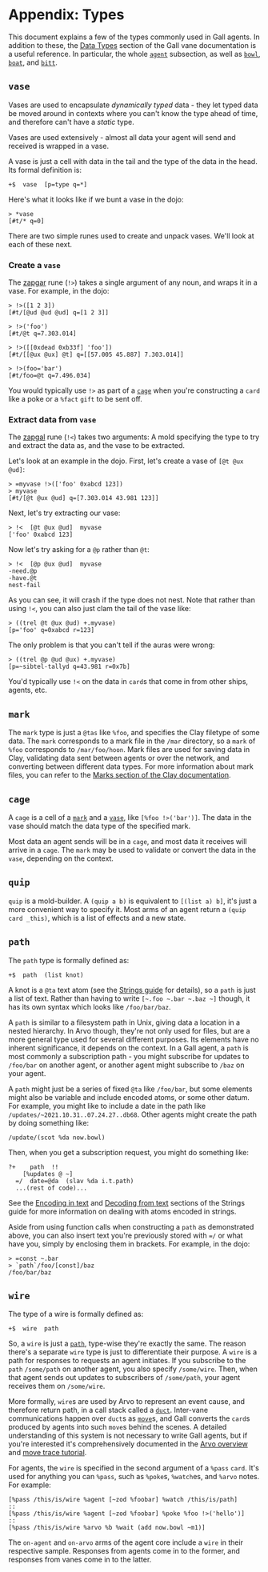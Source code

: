 # Appendix: Types

This document explains a few of the types commonly used in Gall agents. In addition to these, the [Data Types](../../system/kernel/gall/reference/data-types.md) section of the Gall vane documentation is a useful reference. In particular, the whole [`agent`](../../system/kernel/gall/reference/data-types.md#agent) subsection, as well as [`bowl`](../../system/kernel/gall/reference/data-types.md#bowl), [`boat`](../../system/kernel/gall/reference/data-types.md#boat), and [`bitt`](../../system/kernel/gall/reference/data-types.md#bitt).

## `vase`

Vases are used to encapsulate _dynamically typed_ data - they let typed data be moved around in contexts where you can't know the type ahead of time, and therefore can't have a _static_ type.

Vases are used extensively - almost all data your agent will send and received is wrapped in a vase.

A vase is just a cell with data in the tail and the type of the data in the head. Its formal definition is:

```hoon
+$  vase  [p=type q=*]
```

Here's what it looks like if we bunt a vase in the dojo:

```
> *vase
[#t/* q=0]
```

There are two simple runes used to create and unpack vases. We'll look at each of these next.

### Create a `vase`

The [zapgar](../../language/hoon/reference/rune/zap.md#-zapgar) rune (`!>`) takes a single argument of any noun, and wraps it in a vase. For example, in the dojo:

```
> !>([1 2 3])
[#t/[@ud @ud @ud] q=[1 2 3]]

> !>('foo')
[#t/@t q=7.303.014]

> !>([[0xdead 0xb33f] 'foo'])
[#t/[[@ux @ux] @t] q=[[57.005 45.887] 7.303.014]]

> !>(foo='bar')
[#t/foo=@t q=7.496.034]
```

You would typically use `!>` as part of a [`cage`](#cage) when you're constructing a `card` like a poke or a `%fact` `gift` to be sent off.

### Extract data from `vase`

The [zapgal](../../language/hoon/reference/rune/zap.md#-zapgal) rune (`!<`) takes two arguments: A mold specifying the type to try and extract the data as, and the vase to be extracted.

Let's look at an example in the dojo. First, let's create a vase of `[@t @ux @ud]`:

```
> =myvase !>(['foo' 0xabcd 123])
> myvase
[#t/[@t @ux @ud] q=[7.303.014 43.981 123]]
```

Next, let's try extracting our vase:

```
> !<  [@t @ux @ud]  myvase
['foo' 0xabcd 123]
```

Now let's try asking for a `@p` rather than `@t`:

```
> !<  [@p @ux @ud]  myvase
-need.@p
-have.@t
nest-fail
```

As you can see, it will crash if the type does not nest. Note that rather than using `!<`, you can also just clam the tail of the vase like:

```
> ((trel @t @ux @ud) +.myvase)
[p='foo' q=0xabcd r=123]
```

The only problem is that you can't tell if the auras were wrong:

```
> ((trel @p @ud @ux) +.myvase)
[p=~sibtel-tallyd q=43.981 r=0x7b]
```

You'd typically use `!<` on the data in `card`s that come in from other ships, agents, etc.

## `mark`

The `mark` type is just a `@tas` like `%foo`, and specifies the Clay filetype of some data. The `mark` corresponds to a mark file in the `/mar` directory, so a `mark` of `%foo` corresponds to `/mar/foo/hoon`. Mark files are used for saving data in Clay, validating data sent between agents or over the network, and converting between different data types. For more information about mark files, you can refer to the [Marks section of the Clay documentation](../../system/kernel/clay/guides/marks).

## `cage`

A `cage` is a cell of a [`mark`](#mark) and a [`vase`](#vase), like `[%foo !>('bar')]`. The data in the vase should match the data type of the specified mark.

Most data an agent sends will be in a `cage`, and most data it receives will arrive in a `cage`. The `mark` may be used to validate or convert the data in the `vase`, depending on the context.

## `quip`

`quip` is a mold-builder. A `(quip a b)` is equivalent to `[(list a) b]`, it's just a more convenient way to specify it. Most arms of an agent return a `(quip card _this)`, which is a list of effects and a new state.

## `path`

The `path` type is formally defined as:

```hoon
+$  path  (list knot)
```

A knot is a `@ta` text atom (see the [Strings guide](../../language/hoon/guides/strings.md) for details), so a `path` is just a list of text. Rather than having to write `[~.foo ~.bar ~.baz ~]` though, it has its own syntax which looks like `/foo/bar/baz`.

A `path` is similar to a filesystem path in Unix, giving data a location in a nested hierarchy. In Arvo though, they're not only used for files, but are a more general type used for several different purposes. Its elements have no inherent significance, it depends on the context. In a Gall agent, a `path` is most commonly a subscription path - you might subscribe for updates to `/foo/bar` on another agent, or another agent might subscribe to `/baz` on your agent.

A `path` might just be a series of fixed `@ta` like `/foo/bar`, but some elements might also be variable and include encoded atoms, or some other datum. For example, you might like to include a date in the path like `/updates/~2021.10.31..07.24.27..db68`. Other agents might create the path by doing something like:

```hoon
/update/(scot %da now.bowl)
```

Then, when you get a subscription request, you might do something like:

```hoon
?+    path  !!
    [%updates @ ~]
  =/  date=@da  (slav %da i.t.path)
  ...(rest of code)...
```

See the [Encoding in text](../../language/hoon/guides/strings.md#encoding-in-text) and [Decoding from text](../../language/hoon/guides/strings.md#decoding-from-text) sections of the Strings guide for more information on dealing with atoms encoded in strings.

Aside from using function calls when constructing a `path` as demonstrated above, you can also insert text you're previously stored with `=/` or what have you, simply by enclosing them in brackets. For example, in the dojo:

```
> =const ~.bar
> `path`/foo/[const]/baz
/foo/bar/baz
```

## `wire`

The type of a wire is formally defined as:

```hoon
+$  wire  path
```

So, a `wire` is just a [`path`](#path), type-wise they're exactly the same. The reason there's a separate `wire` type is just to differentiate their purpose. A `wire` is a path for responses to requests an agent initiates. If you subscribe to the `path` `/some/path` on another agent, you also specify `/some/wire`. Then, when that agent sends out updates to subscribers of `/some/path`, your agent receives them on `/some/wire`.

More formally, `wire`s are used by Arvo to represent an event cause, and therefore return path, in a call stack called a [`duct`](../../system/kernel/arvo#duct). Inter-vane communications happen over `duct`s as [`move`](../../system/kernel/arvo#moves)s, and Gall converts the `card`s produced by agents into such `move`s behind the scenes. A detailed understanding of this system is not necessary to write Gall agents, but if you're interested it's comprehensively documented in the [Arvo overview](../../system/kernel/arvo) and [move trace tutorial](../../system/kernel/arvo/guides/move-trace.md).

For agents, the `wire` is specified in the second argument of a `%pass` `card`. It's used for anything you can `%pass`, such as `%poke`s, `%watch`es, and `%arvo` notes. For example:

```hoon
[%pass /this/is/wire %agent [~zod %foobar] %watch /this/is/path]
::
[%pass /this/is/wire %agent [~zod %foobar] %poke %foo !>('hello')]
::
[%pass /this/is/wire %arvo %b %wait (add now.bowl ~m1)]
```

The `on-agent` and `on-arvo` arms of the agent core include a `wire` in their respective sample. Responses from agents come in to the former, and responses from vanes come in to the latter.
